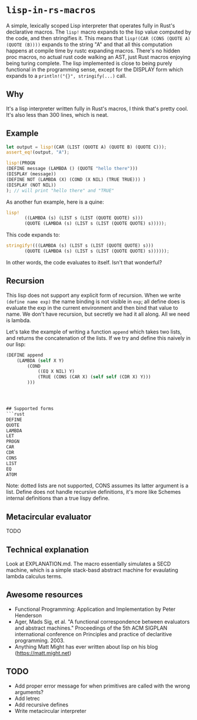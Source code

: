 # `lisp-in-rs-macros`


A simple, lexically scoped Lisp interpreter that operates fully in Rust's declarative macros. The `lisp!` macro expands to the lisp value computed by the code, and then stringifies it. This means that `lisp!(CAR (CONS (QUOTE A) (QUOTE (B))))` expands to the string "A" and that all this computation happens at compile time by rustc expanding macros. There's no hidden proc macros, no actual rust code walking an AST, just Rust macros enjoying being turing complete. 
The lisp implemented is close to being purely functional in the programming sense, except for the DISPLAY form which expands to a `println!("{}", stringify(...)` call.


## Why

It's a lisp interpreter written fully in Rust's macros, I think that's pretty cool. It's also less than 300 lines, which is neat.


## Example
```rust
let output = lisp!(CAR (LIST (QUOTE A) (QUOTE B) (QUOTE C)));
assert_eq!(output, "A"); 

lisp!(PROGN
(DEFINE message (LAMBDA () (QUOTE "hello there")))
(DISPLAY (message))
(DEFINE NOT (LAMBDA (X) (COND (X NIL) (TRUE TRUE))) )
(DISPLAY (NOT NIL))
); // will print "hello there" and "TRUE"

```

As another fun example, here is a quine:

```rust
lisp!
       ((LAMBDA (s) (LIST s (LIST (QUOTE QUOTE) s)))
       (QUOTE (LAMBDA (s) (LIST s (LIST (QUOTE QUOTE) s)))));
```
This code expands to:
```rust
stringify!(((LAMBDA (s) (LIST s (LIST (QUOTE QUOTE) s)))
       (QUOTE (LAMBDA (s) (LIST s (LIST (QUOTE QUOTE) s))))));
```
In other words, the code evaluates to itself. Isn't that wonderful?





## Recursion

This lisp does not support any explicit form of recursion. When we write `(define name exp)` the name binding is not visible in `exp`; all define does is evaluate the exp in the current environment and then bind that value to name. We don't have recursion, but secretly we had it all along. All we need is lambda.

Let's take the example of writing a function `append` which takes two lists, and returns the concatenation of the lists. If we try and define this naively in our lisp:


```rust
(DEFINE append 
    (LAMBDA (self X Y) 
        (COND 
            ((EQ X NIL) Y) 
            (TRUE (CONS (CAR X) (self self (CDR X) Y))) 
        )))




## Supported forms
```rust
DEFINE
QUOTE
LAMBDA
LET
PROGN
CAR 
CDR 
CONS
LIST
EQ
ATOM
```

Note: dotted lists are not supported, CONS assumes its latter argument is a list. Define does not handle recursive definitions, it's more like Schemes internal definitions than a true lispy define.


## Metacircular evaluator
TODO


## Technical explanation

Look at EXPLANATION.md. The macro essentially simulates a SECD machine, which is a simple stack-basd abstract machine for evaulating lambda calculus terms. 


## Awesome resources
- Functional Programming: Application and Implementation by Peter Henderson
- Ager, Mads Sig, et al. "A functional correspondence between evaluators and abstract machines." Proceedings of the 5th ACM SIGPLAN international conference on Principles and practice of declaritive programming. 2003.
- Anything Matt Might has ever written about lisp on his blog (https://matt.might.net)

## TODO

- Add proper error message for when primitives are called with the wrong arguments?
- Add letrec
- Add recursive defines
- Write metacircular interpreter



